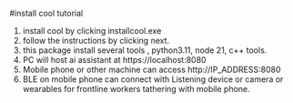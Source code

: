 #install cool tutorial
1. install cool by clicking installcool.exe
2. follow the instructions by clicking next.
3. this package install several tools , python3.11, node 21, c++ tools. 
4. PC will host ai assistant at https://localhost:8080
5. Mobile phone or other machine can access http://IP_ADDRESS:8080
6. BLE on mobile phone can connect with Listening device or camera or wearables for frontline workers tathering with mobile phone.
